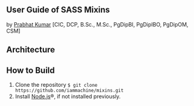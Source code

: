## User Guide of SASS Mixins
by [Prabhat Kumar](http://prabhatkumar.org/) [CIC, DCP, B.Sc., M.Sc., PgDipBI, PgDipIBO, PgDipOM, CSM]

## Architecture

## How to Build
1. Clone the repository `$ git clone https://github.com/iammachine/mixins.git`
2. Install [Node.js](https://nodejs.org/)®, if not installed previously.
